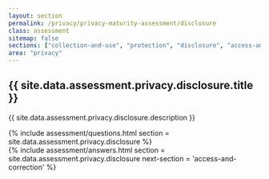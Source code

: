 ```yaml
---
layout: section
permalink: /privacy/privacy-maturity-assessment/disclosure
class: assessment
sitemap: false
sections: ["collection-and-use", "protection", "disclosure", "access-and-correction"]
area: "privacy"
---
```


<div class="card-body pb-0 pt-5 bg-blue-100 px-4 px-sm-5">
  <h2 class="card-title fw-semibold pb-2">{{ site.data.assessment.privacy.disclosure.title }}</h2>
  <p class="card-text pb-4">{{ site.data.assessment.privacy.disclosure.description }}</p>
  {% include assessment/questions.html section = site.data.assessment.privacy.disclosure %}
</div>
<div class="card-body pt-0 px-4 px-sm-5 pb-5">
  {% include assessment/answers.html section = site.data.assessment.privacy.disclosure next-section = 'access-and-correction' %}
</div>